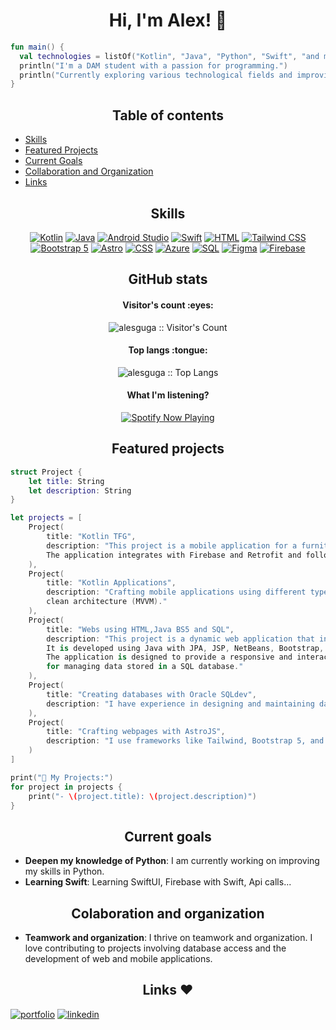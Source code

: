 ## <h1 align="center">Hi, I'm Alex! 👋</h1> 
``` Kotlin
fun main() {
  val technologies = listOf("Kotlin", "Java", "Python", "Swift", "and more")
  println("I'm a DAM student with a passion for programming.")
  println("Currently exploring various technological fields and improving my skills in:${technologies.joinToString(", ")}")
}
```
## <h2 align="center">Table of contents</h1>  

- [Skills](#skills)
- [Featured Projects](#featured-projects)
- [Current Goals](#current-goals)
- [Collaboration and Organization](#collaboration-and-organization)
- [Links](#links❤️)
## <h2 align="center">Skills</h1>  

<div align="center">
  
[![Kotlin](https://img.shields.io/badge/Kotlin-5C3EE8?style=for-the-badge&logo=kotlin&logoColor=white)](https://kotlinlang.org/)
[![Java](https://img.shields.io/badge/Java-FF5733?style=for-the-badge&logo=java&logoColor=white)](https://www.oracle.com/java/)
[![Android Studio](https://img.shields.io/badge/Android_Studio-3DDC84?style=for-the-badge&logo=android-studio&logoColor=white)](https://developer.android.com/studio)
[![Swift](https://img.shields.io/badge/Swift-F05138?style=for-the-badge&logo=swift&logoColor=white)](https://swift.org/)
[![HTML](https://img.shields.io/badge/HTML5-FF6F61?style=for-the-badge&logo=html5&logoColor=white)](https://developer.mozilla.org/en-US/docs/Web/HTML)
[![Tailwind CSS](https://img.shields.io/badge/Tailwind_CSS-38B2AC?style=for-the-badge&logo=tailwind-css&logoColor=white)](https://tailwindcss.com/)
[![Bootstrap 5](https://img.shields.io/badge/Bootstrap-7952B3?style=for-the-badge&logo=bootstrap&logoColor=white)](https://getbootstrap.com/)
[![Astro](https://img.shields.io/badge/Astro-0D1117?style=for-the-badge&logo=astro&logoColor=white)](https://astro.build/)
[![CSS](https://img.shields.io/badge/CSS3-1E90FF?style=for-the-badge&logo=css3&logoColor=white)](https://developer.mozilla.org/en-US/docs/Web/CSS)
[![Azure](https://img.shields.io/badge/Azure-0078D4?style=for-the-badge&logo=microsoft-azure&logoColor=white)](https://azure.microsoft.com/)
[![SQL](https://img.shields.io/badge/SQL-FF6347?style=for-the-badge&logo=sql&logoColor=white)](https://www.w3schools.com/sql/)
[![Figma](https://img.shields.io/badge/Figma-F24E1E?style=for-the-badge&logo=figma&logoColor=white)](https://www.figma.com/)
[![Firebase](https://img.shields.io/badge/Firebase-FFCA28?style=for-the-badge&logo=firebase&logoColor=white)](https://www.firebase.com/)
  
</div>


## <h2 align="center">GitHub stats</h1>

<h4 align="center">Visitor's count :eyes:</h4>

<p align="center"><img src="https://profile-counter.glitch.me/{alesguga}/count.svg" alt="alesguga :: Visitor's Count" /></p>

<h4 align="center">Top langs :tongue:</h4>

<p align="center"><img src="https://github-readme-stats.vercel.app/api/top-langs/?username=alesguga&langs_count=10&theme=tokyonight&layout=compact" alt="alesguga :: Top Langs" /></p>

<h4 align="center">What I'm listening?</h4>

<p align="center">
  <a href="https://spotify-github-profile.vercel.app/api/view?uid=28k19dvh5gcvk5o6yrsej1mz7&redirect=true">
    <img src="https://spotify-github-profile.vercel.app/api/view?uid=28k19dvh5gcvk5o6yrsej1mz7&cover_image=true&theme=default&show_offline=false&background_color=121212&interchange=false&bar_color=18dc5d&bar_color_cover=true" alt="Spotify Now Playing" />
  </a>
</p>


## <h2 align="center">Featured projects</h1>  

```Swift
struct Project {
    let title: String
    let description: String
}

let projects = [
    Project(
        title: "Kotlin TFG",
        description: "This project is a mobile application for a furniture store, developed using Kotlin and Jetpack Compose.
        The application integrates with Firebase and Retrofit and follows the MVVM (Model-View-ViewModel) architectural pattern."
    ),
    Project(
        title: "Kotlin Applications",
        description: "Crafting mobile applications using different type of technologies like sqlite,json,retrofit... and
        clean architecture (MVVM)."
    ),
    Project(
        title: "Webs using HTML,Java BS5 and SQL",
        description: "This project is a dynamic web application that interacts directly with SQL databases.
        It is developed using Java with JPA, JSP, NetBeans, Bootstrap, and JavaScript (AJAX).
        The application is designed to provide a responsive and interactive user experience
        for managing data stored in a SQL database."
    ),
    Project(
        title: "Creating databases with Oracle SQLdev",
        description: "I have experience in designing and maintaining databases using Oracle SQLdev."
    ),
    Project(
        title: "Crafting webpages with AstroJS",
        description: "I use frameworks like Tailwind, Bootstrap 5, and currently learning Astro and AstroDB."
    )
]

print("🚀 My Projects:")
for project in projects {
    print("- \(project.title): \(project.description)")
}

```

## <h2 align="center">Current goals</h1>  

- **Deepen my knowledge of Python**: I am currently working on improving my skills in Python.
- **Learning Swift**: Learning SwiftUI, Firebase with Swift, Api calls...

## <h2 align="center">Colaboration and organization</h1>  

- **Teamwork and organization**: I thrive on teamwork and organization. I love contributing to projects involving database access and the development of web and mobile applications.

## <h2 align="center">Links ❤️</h1>  

[![portfolio](https://img.shields.io/badge/my_portfolio-000?style=for-the-badge&logo=ko-fi&logoColor=white)](https://gutigut.com/)
[![linkedin](https://img.shields.io/badge/linkedin-0A66C2?style=for-the-badge&logo=linkedin&logoColor=white)](https://www.linkedin.com/in/alejandro-guti%C3%A9rrez-4b863b295/)
